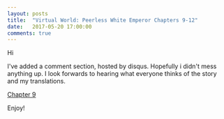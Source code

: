 ```yaml
---
layout: posts
title:  "Virtual World: Peerless White Emperor Chapters 9-12"
date:   2017-05-20 17:00:00
comments: true
---
```


Hi

I've added a comment section, hosted by disqus. Hopefully i didn't mess anything up. I look forwards to hearing what everyone thinks of the story and my translations.

[Chapter 9][vwpwe0009]

Enjoy!

[vwpwe0009]: {{site.url}}/translations/vwpwe/0009